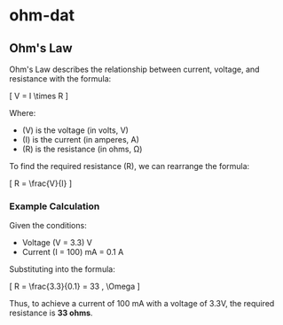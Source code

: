 
# ohm-dat

## Ohm's Law

Ohm's Law describes the relationship between current, voltage, and resistance with the formula:

\[ V = I \times R \]

Where:
- \(V\) is the voltage (in volts, V)
- \(I\) is the current (in amperes, A)
- \(R\) is the resistance (in ohms, Ω)

To find the required resistance \(R\), we can rearrange the formula:

\[ R = \frac{V}{I} \]

### Example Calculation

Given the conditions:
- Voltage \(V = 3.3\) V
- Current \(I = 100\) mA = 0.1 A

Substituting into the formula:

\[
R = \frac{3.3}{0.1} = 33 \, \Omega
\]

Thus, to achieve a current of 100 mA with a voltage of 3.3V, the required resistance is **33 ohms**.

